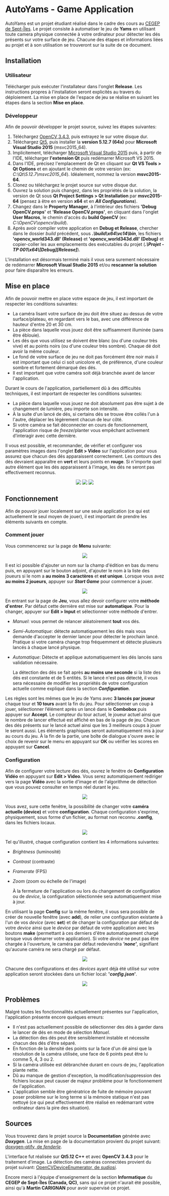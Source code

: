 
# AutoYams - Game Application

AutoYams est un projet étudiant réalisé dans le cadre des cours au [CEGEP de Sept-Îles](https://cegepsi.ca/).
Le projet consiste à automatiser le jeu de **Yams** en utilisant toute camera physique connectée à votre ordinateur pour détecter les dés présents sur votre surface de jeu.
Chacune des étapes et informations liées au projet et à son utilisation se trouveront sur la suite de ce document.

## Installation

### Utilisateur

Télécharger puis exécuter l'installateur dans l'onglet **Release**.
Les instructions propres à l'installation seront explicités au travers du déploiement.
La mise en place de l'espace de jeu se réalise en suivant les étapes dans la section **Mise en place**.

### Développeur

Afin de pouvoir développer le projet source, suivez les étapes suivantes:

1. Téléchargez [OpenCV 3.4.3](https://github.com/opencv/opencv/archive/3.4.3.zip), puis extrayez le sur votre disque dur.
2. Téléchargez [Qt5](https://www.qt.io/download-thank-you?hsLang=en), puis installer la **version 5.12.7 (64x)** pour **Microsoft Visual Studio 2015** (msvc2015_64).
3. Implicitement, télécharger [Microsoft Visual Studio 2015](https://my.visualstudio.com/Downloads?q=visual%20studio%202015&wt.mc_id=o~msft~vscom~older-downloads) puis, à partir de l'IDE, télécharger **l'extension Qt** puis redémarrer Microsoft VS 2015.
4. Dans l'IDE, précisez l'emplacement de  Qt en cliquant sur **Qt VS Tools > Qt Options** et en ajoutant le chemin de votre version (ex: *C:\Qt\5.12.7\msvc2015_64*). Idéalement, nommez la version **msvc2015-64**.
5. Clonez ou téléchargez le projet source sur votre disque dur.
6. Ouvrez la solution puis changez, dans les propriétés de la solution, la version de Qt sous **Qt Project Settings > Qt Installation** par **msvc2015-64** (pensez à être en version **x64** et en **_All Configurations_**).
7. Changez dans le **Property Manager**, à l'intérieur des fichiers **'Debug OpenCV.props'** et **'Release OpenCV.props'**, en cliquant dans l'onglet **User Macros**, le chemin d'accès du **build OpenCV** (ex: *C:\OpenCV\opencv\build*).
8. Après avoir compiler votre application en **Debug et Release**, chercher dans le dossier *build* précédent, sous **_\.\build\x64\vc14\bin_**, les fichiers **'opencv_world343.dll' (Release)** et **'opencv_world343d.dll' (Debug)** et copier-coller les aux emplacements des exécutables du projet (**_\.\Projet - TP 001\x64\\[Debug][Release]_**).

L'installation est désormais terminé mais il vous sera surement nécessaire de redémarrer **Microsoft Visual Studio 2015** et/ou **rescanner la solution** pour faire disparaître les erreurs.

## Mise en place

Afin de pouvoir mettre en place votre espace de jeu, il est important de respecter les conditions suivantes:
* La caméra lisant votre surface de jeu doit être situez au dessus de votre surface/plateau, en regardant vers le bas, avec une différence de hauteur d'entre 20 et 30 cm.
* La pièce dans laquelle vous jouez doit être suffisamment illuminée (sans être éblouie).
* Les dés que vous utilisez se doivent être blanc (ou d'une couleur très vive) et au points noirs (ou d'une couleur très sombre). Chaque dé doit avoir la même couleur.
* Le fond de votre surface de jeu ne doit pas forcément être noir mais il est important que celui ci soit unicolore et, de préférence, d'une couleur sombre et fortement démarqué des dés.
* Il est important que votre caméra soit déjà branchée avant de lancer l'application.

Durant le cours de l'application, partiellement dû à des difficultés techniques, il est important de respecter les conditions suivantes:
* La pièce dans laquelle vous jouez ne doit absolument pas être sujet à de changement de lumière, peu importe son intensité.
* À la suite d'un lancé de dés, si certains dés se trouve être collés l'un à l'autre, déplacer les légèrement chacun de leur côté.
* Si votre caméra se fait déconnecter en cours de fonctionnement, l'application risque de *freeze*/planter vous empêchant activement d’interagir avec cette dernière.

Il vous est possible, et recommander, de vérifier et configurer vos paramètres images dans l'onglet **Edit > Video** sur l'application pour vous assurez que chacun des dés apparaissent correctement. Les contours des dés devraient apparaître en **vert** et leurs points en **rouge**. Si n'importe quel autre élément que les dés apparaissent à l'image, les dés ne seront pas effectivement reconnus.


<p align="center">
	<img src="/Images/bad-example-1.png" />
	<img src="/Images/bad-example-2.png" />
	<img src="/Images/good-example.png" />
</p>


## Fonctionnement

Afin de pouvoir jouer localement sur une seule application (ce qui est actuellement le seul moyen de jouer), il est important de prendre les éléments suivants en compte.

### Comment jouer

Vous commencerez sur la page de **Menu** suivante:

<p align="center">
	<img src="/Images/menu.png" />
</p>

Il est ici possible d'ajouter un nom sur la champ d'édition en bas du menu puis, en appuyant sur le bouton adjoint, d'ajouter le nom à la liste des joueurs si le nom a **au moins 3 caractères** et **est unique**.
Lorsque vous avez **au moins 2 joueurs**, appuyer sur **_Start Game_** pour commencer à jouer.


<p align="center">
	<img src="/Images/game.png" />
</p>

En entrant sur la page de **Jeu**, vous allez devoir configurer votre **méthode d'entrer**.
Par défaut cette dernière est mise sur **automatique**. Pour la changer, appuyer sur **Edit > Input** et sélectionner votre méthode d'entrer.
* *Manuel*: vous permet de relancer aléatoirement **tout** vos dés.
* *Semi-Automatique*: détecte automatiquement les dés mais vous demande d'accepter le dernier lancer pour détecter le prochain lancé. Pratique si votre caméra change trop fréquemment et détecte plusieurs lancés à chaque lancé physique.
* *Automatique*: Détecte et applique automatiquement les dés lancés sans validation nécessaire.

	La détection des dés se fait après **au moins une seconde** si la liste des dés est constante et de 5 entités. Si le lancé n'est pas détecté, il vous sera nécessaire de modifier les propriétés de votre configuration actuelle comme expliqué dans la section **_Configuration_**.

Les règles sont les mêmes que le jeu de Yams avec **3 lancés par joueur** chaque tour et **10 tours** avant la fin du jeu.
Pour sélectionner un coup à jouer, sélectionner l’élément après un lancé dans le **Combobox** puis appuyer sur **Accept**.
Le compteur du tour actuel, le joueur actuel ainsi que le nombre de lancer effectué est affiché en bas de la page de jeu. Chacun des dés présents sur le lancé actuel ainsi que les 3 meilleurs coups à jouer le seront aussi.
Les éléments graphiques seront automatiquement mis à jour au cours du jeu.
À la fin de la partie, une boîte de dialogue s'ouvre avec le choix de revenir sur le menu en appuyant sur **OK** ou vérifier les scores en appuyant sur **Cancel**.

### Configuration

Afin de configurer votre lecture des dés, ouvrez le fenêtre de **Configuration Vidéo** en appuyant sur **Edit > Video**. Vous serez automatiquement rediriger vers la page **Vidéo** avec la sortie d'image et de l'algorithme de détection que vous pouvez consulter en temps réel durant le jeu.

<p align="center">
	<img src="/Images/video.png" />
</p>


Vous avez, sure cette fenêtre, la possibilité de changer votre **caméra actuelle (device)** et votre **configuration**. Chaque configuration s'exprime, physiquement, sous forme d'un fichier, au format non reconnu **.config**, dans les fichiers locaux.

<p align="center">
	<img src="Images/file.png" />
</p>

Tel qu'illustré, chaque configuration contient les 4 informations suivantes:
* *Brightness* (luminosité)
* *Contrast* (contraste)
* *Framerate* (FPS)
* *Zoom* (zoom ou échelle de l'image)

	À la fermeture de l'application ou lors du changement de configuration ou de *device*, la configuration sélectionnée sera automatiquement mise à jour.

En utilisant la page **Config** sur la même fenêtre, il vous sera possible de créer de nouvelle fenêtre (avec **add**), de relier une configuration existante à l'un de vos *device* (avec **set**) et de changer la configuration par défaut de votre *device* ainsi que le *device* par défaut de votre application avec les boutons **make** (permettant à ces derniers d'être automatiquement chargé lorsque vous démarrer votre application). Si votre *device* ne peut pas être chargée à l'ouverture, le caméra par défaut redeviendra **_'none'_**, signifiant qu'aucune caméra ne sera chargé par défaut.

<p align="center">
	<img src="/Images/config.png" />
</p>


Chacune des configurations et des *devices* ayant déjà été utilisé sur votre application seront stockées dans un fichier local: **'_config.json_'**.

<p align="center">
	<img src="/Images/json.png" />
</p>


## Problèmes

Malgré toutes les fonctionnalités actuellement présentes sur l'application, l'application présente encore quelques erreurs:
* Il n'est pas actuellement possible de sélectionner des dés à garder dans le lancer de dés en mode de sélection *Manuel*.
* La détection des dés peut être sensiblement instable et nécessite chacun des dés d'être séparé.
* En fonction de la densité des points sur la face d'un dé ainsi que la résolution de la caméra utilisée, une face de 6 points peut être lu comme 5, 4, 3 ou 2.
* Si la caméra utilisée est débranchée durant en cours de jeu, l'application plante nette.
* Dû au manque de gestion d'exception, la modification/suppression des fichiers locaux peut causer de majeur problème pour le fonctionnement de l'application.
* L'application semble être génératrice de fuite de mémoire pouvant poser problème sur le long terme si la mémoire statique n'est pas nettoyé (ce qui peut effectivement être réalisé en redémarrant votre ordinateur dans la pire des situation).

## Sources

Vous trouverez dans le projet source la **Documentation** générée avec **_Doxygen_**.
La mise en page de la documentation provient du projet suivant: [doxygen-qtify, de *fenderle*](https://github.com/fenderle/doxygen-qtify).

L'interface fut réalisée sur **Qt5.12 C++** et avec **OpenCV 3.4.3** pour le traitement d'image.
La détection des caméras connectées provient du projet suivant: [OpenCVDeviceEnumerator, de *sudiosi*](https://github.com/studiosi/OpenCVDeviceEnumerator).

Encore merci à l'équipe d'enseignement de la section **Informatique** du **CEGEP de Sept-Îles (Canada, QC)**, sans qui ce projet n'aurait été possible, ainsi qu'à **Martin CARIGNAN** pour avoir supervisé ce projet.
